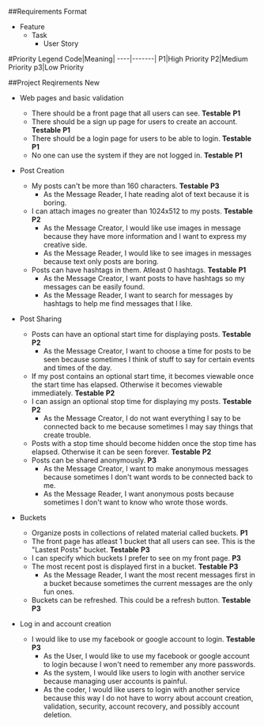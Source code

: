 ##Requirements Format
* Feature
  * Task
    * User Story

#Priority Legend
Code|Meaning|
----|-------|
P1|High Priority
P2|Medium Priority
p3|Low Priority

##Project Reqirements New
* Web pages and basic validation
  * There should be a front page that all users can see. __Testable__ __P1__
  * There should be a sign up page for users to create an account. __Testable__ __P1__
  * There should be a login page for users to be able to login. __Testable__ __P1__
  * No one can use the system if they are not logged in. __Testable__ __P1__

* Post Creation
  * My posts can't be more than 160 characters. __Testable__ __P3__
    * As the Message Reader, I hate reading alot of text because it is boring.
  * I can attach images no greater than 1024x512 to my posts. __Testable__ __P2__
    * As the Message Creator, I would like use images in message because they have more information and I want to express my creative side.
    * As the Message Reader, I would like to see images in messages because text only posts are boring.
  * Posts can have hashtags in them. Atleast 0 hashtags. __Testable__ __P1__
    * As the Message Creator, I want posts to have hashtags so my messages can be easily found.
    * As the Message Reader, I want to search for messages by hashtags to help me find messages that I like.

* Post Sharing
  * Posts can have an optional start time for displaying posts. __Testable__ __P2__
    * As the Message Creator, I want to choose a time for posts to be seen because sometimes I think of stuff to say for certain events and times of the day.
  * If my post contains an optional start time, it becomes viewable once the start time has elapsed. Otherwise it becomes viewable immediately. __Testable__ __P2__
  * I can assign an optional stop time for displaying my posts. __Testable__ __P2__
    * As the Message Creator, I do not want everything I say to be connected back to me because sometimes I may say things that create trouble.
  * Posts with a stop time should become hidden once the stop time has elapsed. Otherwise it can be seen forever. __Testable__ __P2__
  * Posts can be shared anonymously. __P3__
    * As the Message Creator, I want to make anonymous messages because sometimes I don't want words to be connected back to me.
    * As the Message Reader, I want anonymous posts because sometimes I don't want to know who wrote those words.

* Buckets
  * Organize posts in collections of related material called buckets. __P1__
  * The front page has atleast 1 bucket that all users can see. This is the "Lastest Posts" bucket. __Testable__ __P3__
  * I can specify which buckets I prefer to see on my front page. __P3__
  * The most recent post is displayed first in a bucket. __Testable__ __P3__
    * As the Message Reader, I want the most recent messages first in a bucket because sometimes the current messages are the only fun ones.
  * Buckets can be refreshed. This could be a refresh button. __Testable__ __P3__

* Log in and account creation
  * I would like to use my facebook or google account to login. __Testable__ __P3__
    * As the User, I would like to use my facebook or google account to login because I won't need to remember any more passwords.
    * As the system, I would like users to login with another service because managing user accounts is painful.
    * As the coder, I would like users to login with another service because this way I do not have to worry about account creation, validation, security, account recovery, and possibly account deletion.